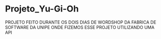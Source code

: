 # Projeto_Yu-Gi-Oh
PROJETO FEITO DURANTE OS DOIS DIAS DE WORDSHOP DA FABRICA DE SOFTWARE DA UNIPE ONDE FIZEMOS ESSE PROJETO UTILIZANDO UMA API 
